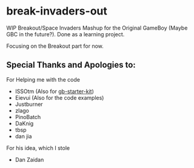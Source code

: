 # break-invaders-out

WIP Breakout/Space Invaders Mashup for the Original GameBoy (Maybe GBC in the future?). Done as a learning project.

Focusing on the Breakout part for now.

## Special Thanks and Apologies to:
For Helping me with the code
- ISSOtm (Also for [gb-starter-kit](https://github.com/ISSOtm/gb-starter-kit))
- Eievui (Also for the code examples)
- Justburner
- zlago
- PinoBatch
- DaKnig
- tbsp
- dan jia
  
For his idea, which I stole
- Dan Zaidan
